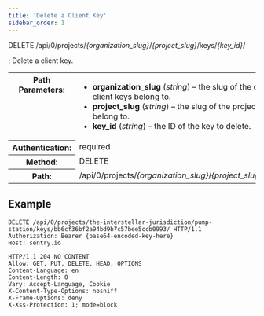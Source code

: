 ```yaml
---
title: 'Delete a Client Key'
sidebar_order: 1
---
```


DELETE /api/0/projects/_{organization_slug}_/_{project_slug}_/keys/_{key_id}_/

: Delete a client key.

  <table class="table"><tbody valign="top"><tr><th>Path Parameters:</th><td><ul><li><strong>organization_slug</strong> (<em>string</em>) – the slug of the organization the client keys belong to.</li><li><strong>project_slug</strong> (<em>string</em>) – the slug of the project the client keys belong to.</li><li><strong>key_id</strong> (<em>string</em>) – the ID of the key to delete.</li></ul></td></tr><tr><th>Authentication:</th><td>required</td></tr><tr><th>Method:</th><td>DELETE</td></tr><tr><th>Path:</th><td>/api/0/projects/<em>{organization_slug}</em>/<em>{project_slug}</em>/keys/<em>{key_id}</em>/</td></tr></tbody></table>

## Example

```http
DELETE /api/0/projects/the-interstellar-jurisdiction/pump-station/keys/bb6cf36bf2a94bd9b7c57bee5ccb0993/ HTTP/1.1
Authorization: Bearer {base64-encoded-key-here}
Host: sentry.io
```

```http
HTTP/1.1 204 NO CONTENT
Allow: GET, PUT, DELETE, HEAD, OPTIONS
Content-Language: en
Content-Length: 0
Vary: Accept-Language, Cookie
X-Content-Type-Options: nosniff
X-Frame-Options: deny
X-Xss-Protection: 1; mode=block
```

